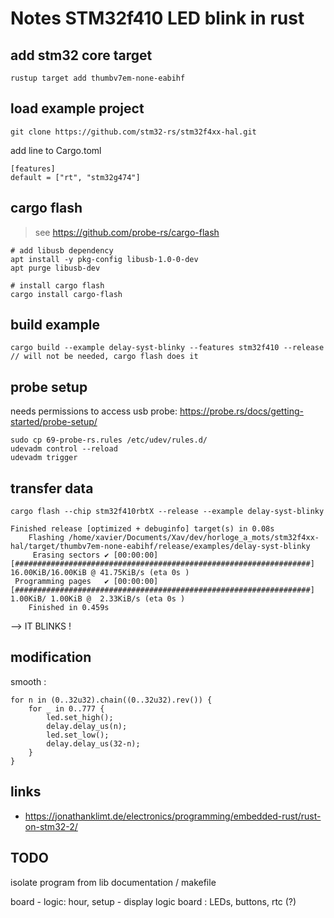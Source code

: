 # Notes STM32f410 LED blink in rust 

## add stm32 core target

	rustup target add thumbv7em-none-eabihf

## load example project

	git clone https://github.com/stm32-rs/stm32f4xx-hal.git

add line to Cargo.toml

	[features]
	default = ["rt", "stm32g474"]

## cargo flash

> see https://github.com/probe-rs/cargo-flash 

	# add libusb dependency
	apt install -y pkg-config libusb-1.0-0-dev 
	apt purge libusb-dev

	# install cargo flash
	cargo install cargo-flash                  

## build example

	cargo build --example delay-syst-blinky --features stm32f410 --release
    // will not be needed, cargo flash does it
## probe setup

needs permissions to access usb probe: https://probe.rs/docs/getting-started/probe-setup/

	sudo cp 69-probe-rs.rules /etc/udev/rules.d/
	udevadm control --reload
	udevadm trigger

## transfer data
	
	cargo flash --chip stm32f410rbtX --release --example delay-syst-blinky

	Finished release [optimized + debuginfo] target(s) in 0.08s
	    Flashing /home/xavier/Documents/Xav/dev/horloge_a_mots/stm32f4xx-hal/target/thumbv7em-none-eabihf/release/examples/delay-syst-blinky
	     Erasing sectors ✔ [00:00:00] [##################################################################] 16.00KiB/16.00KiB @ 41.75KiB/s (eta 0s )
	 Programming pages   ✔ [00:00:00] [##################################################################]  1.00KiB/ 1.00KiB @  2.33KiB/s (eta 0s )
	    Finished in 0.459s

--> IT BLINKS !

## modification

smooth : 

    for n in (0..32u32).chain((0..32u32).rev()) {
        for _ in 0..777 {                    
            led.set_high();
            delay.delay_us(n);
            led.set_low();
            delay.delay_us(32-n);
        }
    }

## links

- https://jonathanklimt.de/electronics/programming/embedded-rust/rust-on-stm32-2/

## TODO

isolate program from lib
documentation / makefile


board - logic: hour, setup - display logic
board : LEDs, buttons, rtc (?)

